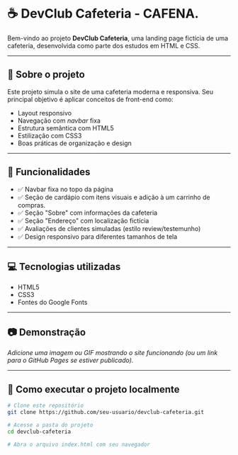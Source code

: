 # ☕ DevClub Cafeteria - CAFENA.

Bem-vindo ao projeto **DevClub Cafeteria**, uma landing page fictícia de uma cafeteria, desenvolvida como parte dos estudos em HTML e CSS.

---

## 🔎 Sobre o projeto

Este projeto simula o site de uma cafeteria moderna e responsiva. Seu principal objetivo é aplicar conceitos de front-end como:

- Layout responsivo
- Navegação com _navbar_ fixa
- Estrutura semântica com HTML5
- Estilização com CSS3
- Boas práticas de organização e design

---

## 🎯 Funcionalidades

- ✅ Navbar fixa no topo da página
- ✅ Seção de cardápio com itens visuais e adição à um carrinho de compras.
- ✅ Seção "Sobre" com informações da cafeteria
- ✅ Seção "Endereço" com localização fictícia
- ✅ Avaliações de clientes simuladas (estilo review/testemunho)
- ✅ Design responsivo para diferentes tamanhos de tela

---

## 💻 Tecnologias utilizadas

- HTML5
- CSS3
- Fontes do Google Fonts

---

## 📷 Demonstração

*Adicione uma imagem ou GIF mostrando o site funcionando (ou um link para o GitHub Pages se estiver publicado).*

---

## 🚀 Como executar o projeto localmente

```bash
# Clone este repositório
git clone https://github.com/seu-usuario/devclub-cafeteria.git

# Acesse a pasta do projeto
cd devclub-cafeteria

# Abra o arquivo index.html com seu navegador
